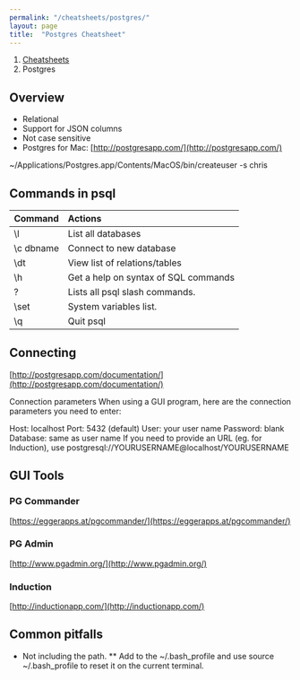 ```yaml
---
permalink: "/cheatsheets/postgres/"
layout: page
title:  "Postgres Cheatsheet"
---
```


<ol class="breadcrumb">
  <li><a href="/cheatsheets">Cheatsheets</a></li>
  <li>Postgres</li>
</ol>

## Overview

*   Relational
*   Support for JSON columns
*   Not case sensitive
*   Postgres for Mac: [http://postgresapp.com/](http://postgresapp.com/)

~/Applications/Postgres.app/Contents/MacOS/bin/createuser -s chris

## Commands in psql

| Command        | Actions |
| ------------- |:-------------|
| \l      | List all databases |
| \c dbname      | Connect to new database |
| \dt  | View list of relations/tables |
| \h  | Get a help on syntax of SQL commands |
| \?  | Lists all psql slash commands. |
| \set  | System variables list. |
| \q  | Quit psql |

## Connecting

[http://postgresapp.com/documentation/](http://postgresapp.com/documentation/)

Connection parameters When using a GUI program, here are the connection parameters you need to enter:

Host: localhost Port: 5432 (default) User: your user name Password: blank Database: same as user name If you need to provide an URL (eg. for Induction), use postgresql://YOURUSERNAME@localhost/YOURUSERNAME

## GUI Tools

### PG Commander

[https://eggerapps.at/pgcommander/](https://eggerapps.at/pgcommander/)

### PG Admin

[http://www.pgadmin.org/](http://www.pgadmin.org/)

### Induction

[http://inductionapp.com/](http://inductionapp.com/)

## Common pitfalls

*   Not including the path. ** Add to the ~/.bash_profile and use source ~/.bash_profile to reset it on the current terminal.